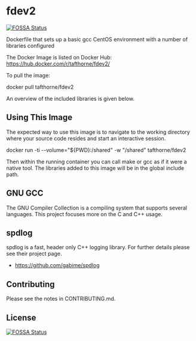 # fdev2
[![FOSSA Status](https://app.fossa.io/api/projects/git%2Bgithub.com%2FTafThorne%2Ffdev2.svg?type=shield)](https://app.fossa.io/projects/git%2Bgithub.com%2FTafThorne%2Ffdev2?ref=badge_shield)

Dockerfile that sets up a basic gcc CentOS environment with a number of
libraries configured

The Docker Image is listed on Docker Hub:
https://hub.docker.com/r/tafthorne/fdev2/

To pull the image:

 docker pull tafthorne/fdev2

An overview of the included libraries is given below.

## Using This Image
The expected way to use this image is to navigate to the working directory
where your source code resides and start an interactive session.

  docker run -ti --volume="${PWD}:/shared" -w "/shared" tafthorne/fdev2

Then within the running container you can call make or gcc as if it were a
native tool.  The libraries added to this image will be in the global include
path.

## GNU GCC

The GNU Compiler Collection is a compiling system that supports several
languages.  This project focuses more on the C and C++ usage.

## spdlog

spdlog is a fast, header only C++ logging library.  For further details please
see their project page.
* https://github.com/gabime/spdlog

## Contributing

Please see the notes in CONTRIBUTING.md.



## License
[![FOSSA Status](https://app.fossa.io/api/projects/git%2Bgithub.com%2FTafThorne%2Ffdev2.svg?type=large)](https://app.fossa.io/projects/git%2Bgithub.com%2FTafThorne%2Ffdev2?ref=badge_large)